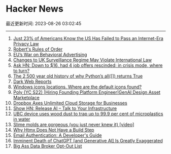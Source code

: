 # Hacker News

最近更新时间: 2023-08-26 03:02:45

--- 
1. [Just 23% of Americans Know the US Has Failed to Pass an Internet-Era Privacy Law](https://www.techdirt.com/2023/08/25/just-23-of-americans-know-the-u-s-has-failed-to-pass-an-internet-era-privacy-law/) 
2. [Robert's Rules of Order](https://en.wikipedia.org/wiki/Robert%27s_Rules_of_Order) 
3. [EU’s War on Behavioral Advertising](https://thisisunpacked.substack.com/p/the-eu-war-on-behavioral-advertising) 
4. [Changes to UK Surveillance Regime May Violate International Law](https://www.justsecurity.org/87615/changes-to-uk-surveillance-regime-may-violate-international-law/) 
5. [Ask HN: Down to $16, had 4 job offers rescinded; in crisis mode, where to turn?](https://news.ycombinator.com/item?id=37264893) 
6. [The 2,500 year old history of why Python’s all([]) returns True](https://blog.carlmjohnson.net/post/2020/python-square-of-opposition/) 
7. [Dark Web Reports](https://www.dailydarkweb.com) 
8. [Windows icons locations. Where are the default icons found?](https://www.digitalcitizen.life/where-find-most-windows-10s-native-icons/) 
9. [Poly (YC S22) |Hiring Founding Platform Engineer|GenAI Design Asset Marketplace](https://www.ycombinator.com/companies/poly/jobs/L4ObRgn-founding-platform-full-stack-front-end-developer-generative-ai-enabled-design-asset-marketplace-founding-team-at-a-yc-startup-backed-by-bloomberg-felicis-figma) 
10. [Dropbox Axes Unlimited Cloud Storage for Businesses](https://blog.dropbox.com/topics/product/updates-to-our-storage-policy-on-dropbox-advanced) 
11. [Show HN: Release AI – Talk to Your Infrastructure](https://news.ycombinator.com/item?id=37263473) 
12. [UBC device uses wood dust to trap up to 99.9 per cent of microplastics in water](https://news.ubc.ca/2023/08/16/microplastic-pollution-plants-could-be-the-answer/) 
13. [Slime molds are gorgeous (you just never knew it) [video]](https://www.youtube.com/watch?v=gpt9cJrEZ_Y) 
14. [Why Htmx Does Not Have a Build Step](https://htmx.org/essays/no-build-step/) 
15. [Email Authentication: A Developer's Guide](https://resend.com/blog/email-authentication-a-developers-guide) 
16. [Imminent Death of ChatGPT [and Generative AI] Is Greatly Exaggerated](https://synthedia.substack.com/p/the-imminent-death-of-chatgpt-and) 
17. [Big Ass Data Broker Opt-Out List](https://github.com/yaelwrites/Big-Ass-Data-Broker-Opt-Out-List) 
